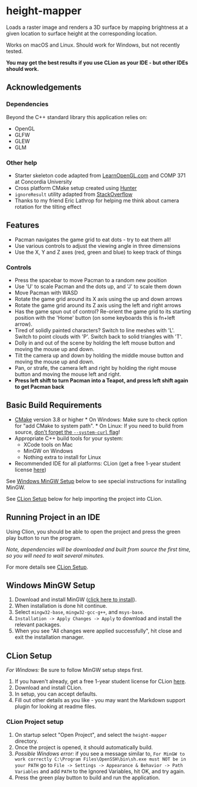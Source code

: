 # height-mapper

Loads a raster image and renders a 3D surface by mapping brightness at a given location to surface height at the corresponding location.

Works on macOS and Linux. Should work for Windows, but not recently tested.

**You may get the best results if you use CLion as your IDE - but other IDEs should work.**

## Acknowledgements

### Dependencies

Beyond the C++ standard library this application relies on:
* OpenGL
* GLFW
* GLEW
* GLM

### Other help

* Starter skeleton code adapted from [LearnOpenGL.com](https://learnopengl.com/) and COMP 371 at Concordia University
* Cross platform CMake setup created using [Hunter](https://github.com/ruslo/hunter)
* `ignoreResult` utility adapted from [StackOverflow](https://stackoverflow.com/a/30099727)
* Thanks to my friend Eric Lathrop for helping me think about camera rotation for the tilting effect

## Features

* Pacman navigates the game grid to eat dots - try to eat them all!
* Use various controls to adjust the viewing angle in three dimensions
* Use the X, Y and Z axes (red, green and blue) to keep track of things

### Controls

* Press the spacebar to move Pacman to a random new position
* Use 'U' to scale Pacman and the dots up, and 'J' to scale them down
* Move Pacman with WASD
* Rotate the game grid around its X axis using the up and down arrows
* Rotate the game grid around its Z axis using the left and right arrows
* Has the game spun out of control? Re-orient the game grid to its starting position with the 'Home' button (on some keyboards this is fn+left arrow).
* Tired of solidly painted characters? Switch to line meshes with 'L'. Switch to point clouds with 'P'. Switch back to solid triangles with 'T'.
* Dolly in and out of the scene by holding the left mouse button and moving the mouse up and down.
* Tilt the camera up and down by holding the middle mouse button and moving the mouse up and down.
* Pan, or strafe, the camera left and right by holding the right mouse button and moving the mouse left and right.
* **Press left shift to turn Pacman into a Teapot, and press left shift again to get Pacman back**

## Basic Build Requirements

* [CMake](https://cmake.org) version 3.8 or higher
      * On Windows: Make sure to check option for "add CMake to system path".
      * On Linux: If you need to build from source, [don't forget the `--system-curl` flag](https://github.com/ruslo/hunter/issues/328#issuecomment-198672048)!
* Appropriate C++ build tools for your system:
    * XCode tools on Mac
    * MinGW on Windows
    * Nothing extra to install for Linux
* Recommended IDE for all platforms: CLion (get a free 1-year student license [here](https://www.jetbrains.com/shop/eform/students))

See [Windows MinGW Setup](#markdown-header-windows-mingw-setup) below to see special instructions for installing MinGW.

See [CLion Setup](#markdown-header-clion-setup) below for help importing the project into CLion.

## Running Project in an IDE

Using Clion, you should be able to open the project and press the green play button to run the program.

*Note, dependencies will be downloaded and built from source the first time, so you will need to wait several minutes.*

For more details see [CLion Setup](#markdown-header-clion-project-setup).

## Windows MinGW Setup

1. Download and install MinGW ([click here to install](http://www.mingw.org/download/installer?)).
2. When installation is done hit continue.
3. Select `mingw32-base`, `mingw32-gcc-g++`, and `msys-base`.
4. `Installation -> Apply Changes -> Apply` to download and install the relevant packages.
5. When you see "All changes were applied successfully", hit close and exit the installation manager.

## CLion Setup

*For Windows:* Be sure to follow MinGW setup steps first.

1. If you haven't already, get a free 1-year student license for CLion [here](https://www.jetbrains.com/shop/eform/students).
2. Download and install CLion.
3. In setup, you can accept defaults.
4. Fill out other details as you like - you may want the Markdown support plugin for looking at readme files.

### CLion Project setup
1. On startup select "Open Project", and select the `height-mapper` directory.
2. Once the project is opened, it should automatically build.
4. *Possible Windows error:* if you see a message similar to, `For MinGW to work correctly C:\Program Files\OpenSSH\bin\sh.exe must NOT be in your PATH` go to `File -> Settings -> Appearance & Behavior -> Path Variables` and add `PATH` to the Ignored Variables, hit OK, and try again.
5. Press the green play button to build and run the application.
